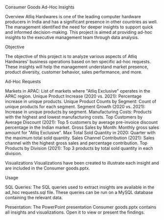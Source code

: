 Consumer Goods Ad-Hoc Insights

Overview
Atliq Hardwares is one of the leading computer hardware producers in India and has a significant presence in other countries as well. The management identified the need for deeper insights to support quick and informed decision-making. This project is aimed at providing ad-hoc insights to the executive management team through data analysis.

Objective

The objective of this project is to analyze various aspects of Atliq Hardwares' business operations based on ten specific ad-hoc requests. These insights will help the management understand market presence, product diversity, customer behavior, sales performance, and more.


Ad-Hoc Requests

Markets in APAC: List of markets where "Atliq Exclusive" operates in the APAC region.
Unique Product Increase (2020 vs. 2021): Percentage increase in unique products.
Unique Product Counts by Segment: Count of unique products for each segment.
Segment Growth (2020 vs. 2021): Increase in unique products by segment.
Manufacturing Costs: Products with the highest and lowest manufacturing costs.
Top Customers by Average Discount (2021): Top 5 customers by average pre-invoice discount percentage in the Indian market.
Gross Sales by Month: Monthly gross sales amount for "Atliq Exclusive".
Max Total Sold Quantity in 2020: Quarter with the maximum total sold quantity.
Sales Channel Contribution (2021): Sales channel with the highest gross sales and percentage contribution.
Top Products by Division (2021): Top 3 products by total sold quantity in each division.

Visualizations
Visualizations have been created to illustrate each insight and are included in the Consumer goods.pptx.

Usage

SQL Queries:
The SQL queries used to extract insights are available in the ad_hoc requests.sql file. These queries can be run on a MySQL database containing the relevant data.

Presentation:
The PowerPoint presentation Consumer goods.pptx contains all insights and visualizations. Open it to view or present the findings.
